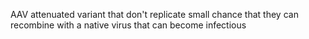 AAV
attenuated variant that don't replicate
small chance that they can recombine with a native virus that can become infectious